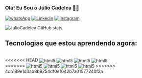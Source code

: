 
### Olá! Eu Sou o Júlio Cadelca 🙋‍♂️

[![whatsApp](https://img.shields.io/badge/WhatsApp-25D366?style=for-the-badge&logo=whatsapp&logoColor=white)](https://api.whatsapp.com/send?phone=5534998715881&text=QA%20Engineer%20Julio?)
[![Linkedin](https://img.shields.io/badge/LinkedIn-0077B5?style=for-the-badge&logo=linkedin&logoColor=white)](https://www.linkedin.com/in/julio-cadelca/)
[![Instagram](https://img.shields.io/badge/Instagram-E4405F?style=for-the-badge&logo=instagram&logoColor=white)](https://www.instagram.com/juliocadelca/)

![JulioCadelca GitHub stats](https://github-readme-stats.vercel.app/api?username=juliocadelca&show_icons=true&theme=tokyonight)

## Tecnologias que estou aprendendo agora:

<div style="display: inline_block"><br/>
<<<<<<< HEAD
    <img align="center" alt="html5" src="https://img.shields.io/badge/Python-14354C?style=for-the-badge&logo=python&logoColor=white"/>
     <img align="center" alt="html5" src="https://img.shields.io/badge/JavaScript-323330?style=for-the-badge&logo=javascript&logoColor=F7DF1E"/>
     <img align="center" alt="html5" src="https://img.shields.io/badge/Java-ED8B00?style=for-the-badge&logo=openjdk&logoColor=blue"/>
     <img align="center" alt="html5" src="https://img.shields.io/badge/C%2B%2B-00599C?style=for-the-badge&logo=c%2B%2B&logoColor=white"/>
</div>
=======
    <img align="center" alt="html5" src="    https://img.shields.io/badge/Python-14354C?style=for-the-badge&logo=python&logoColor=white">
    <img align="center" alt="html5" src="    https://img.shields.io/badge/JavaScript-323330?style=for-the-badge&logo=javascript&logoColor=F7DF1E">
    <img align="center" alt="html5" src="    https://img.shields.io/badge/Java-ED8B00?style=for-the-badge&logo=openjdk&logoColor=blue">
    <img align="center" alt="html5" src="    https://img.shields.io/badge/C%2B%2B-00599C?style=for-the-badge&logo=c%2B%2B&logoColor=white">
</div>
>>>>>>> 4da189e1d0ab8b9254df0ef642b7a01577240f2a
